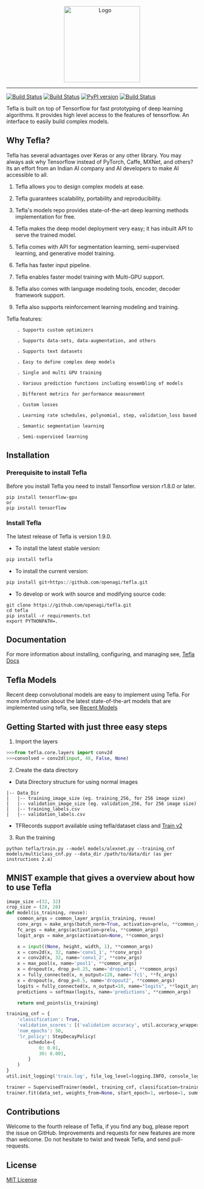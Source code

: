 <p align="center"><img src="docs/tefla-logo.png" alt="Logo" width="200"/></p>

----------------


[![Build Status](https://img.shields.io/badge/docs-latest-brightgreen.svg?style=flat)](https://openagi.github.io/tefla/)
[![Build Status](https://travis-ci.org/openAGI/tefla.svg?branch=master)](https://travis-ci.org/openAGI/tefla)
[![PyPI version](https://badge.fury.io/py/tefla.svg)](https://badge.fury.io/py/tefla)
[![Build Status](https://img.shields.io/badge/license-MIT-blue.svg)](https://github.com/openagi/tefla/blob/master/LICENSE)


Tefla is built on top of Tensorflow for fast prototyping of deep learning algorithms. It provides high level access to the features of tensorflow. An interface to easily build complex models. 

## Why Tefla?

Tefla has several advantages over Keras or any other library. You may always ask why Tensorflow instead of PyTorch, Caffe, MXNet, and others? Its an effort from an Indian AI company and AI developers to make AI accessible to all.

 1. Tefla allows you to design complex models at ease.

 2. Tefla guarantees scalability, portability and reproducibility.

 3. Tefla's models repo provides state-of-the-art deep learning methods implementation for free.

 4. Tefla makes the deep model deployment very easy; it has inbuilt API to serve the trained model.

 5. Tefla comes with API for segmentation learning, semi-supervised learning, and generative model training.

 6. Tefla has faster input pipeline.

 7. Tefla enables faster model training with Multi-GPU support.

 8. Tefla also comes with language modeling tools, encoder, decoder framework support.

 9. Tefla also supports reinforcement learning modeling and training.


Tefla features:

        . Supports custom optimizers

        . Supports data-sets, data-augmentation, and others
       
        . Supports text datasets

        . Easy to define complex deep models

        . Single and multi GPU training

        . Various prediction functions including ensembling of models

        . Different metrics for performance measurement

        . Custom losses

        . Learning rate schedules, polynomial, step, validation_loss based

        . Semantic segmentation learning

        . Semi-supervised learning
         



## Installation

### Prerequisite to install Tefla

Before you install Tefla you need to install Tensorflow version r1.8.0 or later.
```Shell
pip install tensorflow-gpu
or 
pip install tensorflow
```

### Install Tefla 
The latest release of Tefla is version 1.9.0.
- To install the latest stable version: </p>
```python
pip install tefla
```

- To install the current version:
```python
pip install git+https://github.com/openagi/tefla.git
```

- To develop or work with source and modifying source code:
```Shell
git clone https://github.com/openagi/tefla.git
cd tefla
pip install -r requirements.txt
export PYTHONPATH=.
```
## Documentation

For more information about installing, configuring, and managing see, [Tefla Docs](https://openAGI.github.io/tefla/)


## Tefla Models
Recent deep convolutional models are easy to implement using Tefla. For more information about the latest state-of-the-art models that are implemented using tefla, see [Recent Models](https://github.com/openagi/models)

## Getting Started with just three easy steps

1. Import the layers
```python
>>>from tefla.core.layers import conv2d
>>>convolved = conv2d(input, 48, False, None)

```
2. Create the data directory
- Data Directory structure for using normal images
```Shell
|-- Data_Dir
|   |-- training_image_size (eg. training_256, for 256 image size)
|   |-- validation_image_size (eg. validation_256, for 256 image size)
|   |-- training_labels.csv
|   |-- validation_labels.csv
```
- TFRecords support available using tefla/dataset class and [Train v2](https://github.com/openagi/tefla/blob/master/tefla/trainv2.py)

3. Run the training
  ```Shell
python tefla/train.py --model models/alexnet.py --training_cnf models/multiclass_cnf.py --data_dir /path/to/data/dir (as per instructions 2.a)
  ```
## MNIST example that gives a overview about how to use Tefla
 
```python
image_size =(32, 32)
crop_size = (28, 28)
def model(is_training, reuse):
    common_args = common_layer_args(is_training, reuse)
    conv_args = make_args(batch_norm=True, activation=prelu, **common_args)
    fc_args = make_args(activation=prelu, **common_args)
    logit_args = make_args(activation=None, **common_args)

    x = input((None, height, width, 1), **common_args)
    x = conv2d(x, 32, name='conv1_1', **conv_args)
    x = conv2d(x, 32, name='conv1_2', **conv_args)
    x = max_pool(x, name='pool1', **common_args)
    x = dropout(x, drop_p=0.25, name='dropout1', **common_args)
    x = fully_connected(x, n_output=128, name='fc1', **fc_args)
    x = dropout(x, drop_p=0.5, name='dropout2', **common_args)
    logits = fully_connected(x, n_output=10, name="logits", **logit_args)
    predictions = softmax(logits, name='predictions', **common_args)

    return end_points(is_training)

training_cnf = {
    'classification': True,
    'validation_scores': [('validation accuracy', util.accuracy_wrapper), ('validation kappa', util.kappa_wrapper)],
    'num_epochs': 50,
    'lr_policy': StepDecayPolicy(
        schedule={
            0: 0.01,
            30: 0.001,
        }
    )
}
util.init_logging('train.log', file_log_level=logging.INFO, console_log_level=logging.INFO)

trainer = SupervisedTrainer(model, training_cnf, classification=training_cnf['classification'])
trainer.fit(data_set, weights_from=None, start_epoch=1, verbose=1, summary_every=10)
```



## Contributions

Welcome to the fourth release of Tefla, if you find any bug, please report the issue on GitHub. Improvements and requests for new features are more than welcome. Do not hesitate to twist and tweak Tefla, and send pull-requests.


## License

[MIT License](https://openAGI.github.io/tefla/license/)
